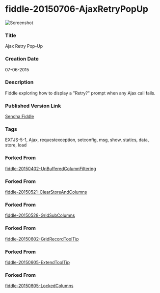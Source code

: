 fiddle-20150706-AjaxRetryPopUp
======

![Screenshot](screenshot.png)

### Title

Ajax Retry Pop-Up


### Creation Date

07-06-2015


### Description

Fiddle exploring how to display a "Retry?" prompt when any Ajax call fails.


### Published Version Link

[Sencha Fiddle](https://fiddle.sencha.com/#fiddle/pvg)


### Tags

EXTJS-5-1, Ajax, requestexception, setconfig, msg, show, statics, data, store, load



### Forked From

[fiddle-20150402-UnBufferedColumnFiltering](../fiddle-20150402-UnBufferedColumnFiltering)


### Forked From

[fiddle-20150521-ClearStoreAndColumns](../fiddle-20150521-ClearStoreAndColumns)


### Forked From

[fiddle-20150528-GridSubColumns](../fiddle-20150528-GridSubColumns)


### Forked From

[fiddle-20150602-GridRecordToolTip](../fiddle-20150602-GridRecordToolTip)


### Forked From

[fiddle-20150605-ExtendToolTip](../fiddle-20150605-ExtendToolTip)


### Forked From

[fiddle-20150605-LockedColumns](../fiddle-20150605-LockedColumns)
